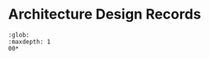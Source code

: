 <!--
SPDX-FileCopyrightText: 2022 German Aerospace Center (DLR), Forschungszentrum JülichSPDX-FileCopyrightText: 2022 Stephan Druskat

SPDX-License-Identifier: CC-BY-SA-4.0
-->

# Architecture Design Records

```{toctree}
:glob:
:maxdepth: 1
00*
```